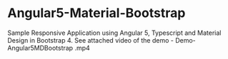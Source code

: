 # Angular5-Material-Bootstrap
Sample Responsive Application using Angular 5, Typescript and Material Design in Bootstrap 4. 
See attached video of the demo - Demo-Angular5MDBootstrap .mp4
